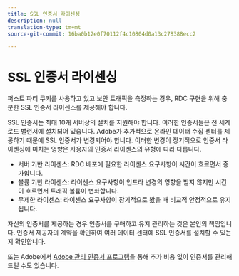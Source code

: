 ```yaml
---
title: SSL 인증서 라이센싱
description: null
translation-type: tm+mt
source-git-commit: 16ba0b12e0f70112f4c10804d0a13c278388ecc2

---
```



# SSL 인증서 라이센싱

퍼스트 파티 쿠키를 사용하고 있고 보안 트래픽을 측정하는 경우, RDC 구현을 위해 충분한 SSL 인증서 라이센스를 제공해야 합니다.

SSL 인증서는 최대 10개 서버상의 설치를 지원해야 합니다. 이러한 인증서들은 전 세계 로드 밸런서에 설치되어 있습니다. Adobe가 추가적으로 온라인 데이터 수집 센터를 제공하기 때문에 SSL 인증서가 변경되어야 합니다. 이러한 변경이 장기적으로 인증서 라이센싱에 미치는 영향은 사용자의 인증서 라이센스의 유형에 따라 다릅니다.

* 서버 기반 라이센스: RDC 배포에 필요한 라이센스 요구사항이 시간이 흐르면서 증가합니다.
* 볼륨 기반 라이센스: 라이센스 요구사항이 인프라 변경의 영향을 받지 않지만 시간이 흐르면서 트래픽 볼륨이 변화합니다.
* 무제한 라이센스: 라이센스 요구사항이 장기적으로 봤을 때 비교적 안정적으로 유지됩니다.

자신의 인증서를 제공하는 경우 인증서를 구매하고 유지 관리하는 것은 본인의 책임입니다. 인증서 제공자의 계약을 확인하여 여러 데이터 센터에 SSL 인증서를 설치할 수 있는지 확인합니다.

또는 Adobe에서 [Adobe 관리 인증서 프로그램](https://marketing.adobe.com/resources/help/en_US/whitepapers/first_party_cookies/adobe_managed_cert_pgm.html)을 통해 추가 비용 없이 인증서를 관리해드릴 수도 있습니다.
